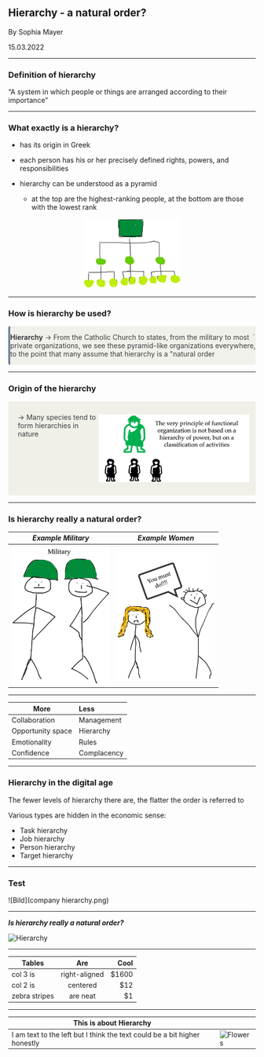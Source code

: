 ## Hierarchy - a natural order?

By Sophia Mayer

15.03.2022

---

### Definition of hierarchy

“A system in which people or things are arranged according to their importance”

---

### What exactly is a hierarchy?

- has its origin in Greek
- each person has his or her precisely defined rights, powers, and responsibilities
- hierarchy can be understood as a pyramid

  - at the top are the highest-ranking people, at the bottom are those with the lowest rank

 <p><center> <img src="organigramm.png" alt="Hierarchy" width="200"/> </center></p>

---

### How is hierarchy be used?

<div class="warning" style='background-color:#F0F1EB; color:#383D3D; border-left: solid #718096 4px; border-radius: 4px;'>
<p style='padding:0em; margin-left:0em; display: inline-block;'>
<img src="militär.png" style="zoom:20%;  float:right; padding:0.7em"/>
<b>Hierarchy</b>  &rarr;  From the Catholic Church to states, from the military to most private organizations, we see these pyramid-like organizations everywhere, to the point that many assume that hierarchy is a "natural order<br>
</p>
</div>

---

### Origin of the hierarchy

<div class="warning" style='background-color:#F0F0E9; color:#383D3D; border-left: solid #718096 0px; border-radius: 4px;'>
<p style='padding:0.7em; margin-left:0.7em; display: inline-block;'>
<img src="steinzeit.png" style="zoom:30%;  float:right; padding:0.7em"/>
<b></b> &rarr; Many species tend to form hierarchies in nature<br>
</p>
</div>

---

### Is hierarchy really a natural order?

| **_Example Military_**                                |                  **_Example Women_**                   |
| ----------------------------------------------------- | :----------------------------------------------------: |
| <img src="military.png" alt="Hierarchy" width="200"/> | <img src="arme frau.png" alt="Hierarchy" width="200"/> |

---

| More              | Less        |
| ----------------- | :---------- |
| Collaboration     | Management  |
| Opportunity space | Hierarchy   |
| Emotionality      | Rules       |
| Confidence        | Complacency |

---

### Hierarchy in the digital age

The fewer levels of hierarchy there are, the flatter the order is referred to

Various types are hidden in the economic sense:

- Task hierarchy
- Job hierarchy
- Person hierarchy
- Target hierarchy

---

### Test

![Bild](company hierarchy.png)

---

**_Is hierarchy really a natural order?_**

<img src="militär.png" alt="Hierarchy" width="1000"/>

---

| Tables        |      Are      |  Cool |
| ------------- | :-----------: | ----: |
| col 3 is      | right-aligned | $1600 |
| col 2 is      |   centered    |   $12 |
| zebra stripes |   are neat    |    $1 |

---

| This is about Hierarchy                                                   |                            |
| ------------------------------------------------------------------------- | -------------------------- |
| I am text to the left but I think the text could be a bit higher honestly | ![Flowers](Operations.jpg) |
